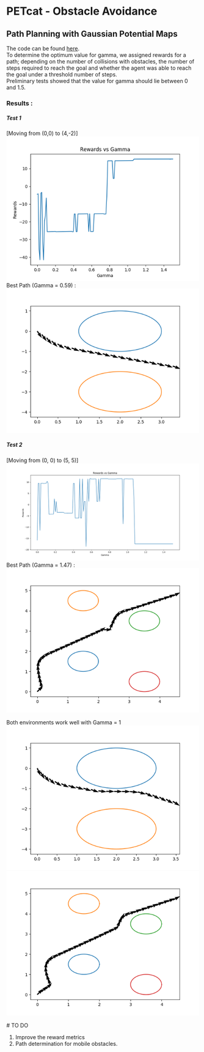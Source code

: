 # PETcat - Obstacle Avoidance

## Path Planning with Gaussian Potential Maps
The code can be found <a href = "/obs-avd">here</a>.</br>
To determine the optimum value for gamma, we assigned rewards for a path; depending on the number of collisions with obstacles, the number of steps required to reach the goal and whether the agent was able to reach the goal under a threshold number of steps.</br>
Preliminary tests showed that the value for gamma should lie between 0 and 1.5.</br>
### Results :
##### Test 1 
[Moving from (0,0) to (4,-2)]</br>
![Rewards VS Gamma](obs-avd/RewardsVsGamma1.png)</br>
  Best Path (Gamma = 0.59) : </br>
![Best Path](obs-avd/BestPath1.png)</br>

##### Test 2
[Moving from (0, 0) to (5, 5)] </br>
![Reward Vs Gamma](obs-avd/RvsG2.png)</br>
  Best Path (Gamma = 1.47) : </br>
![Best Path](obs-avd/BestPath2.png)</br>

Both environments work well with Gamma = 1 </br>
![Test 1 with Gamma = 1](obs-avd/T1_Gas1.png)</br>
![Test 2 with Gamma = 1](obs-avd/T2_Gas1.png)</br>



\# TO DO
  1. Improve the reward metrics
  2. Path determination for mobile obstacles.
